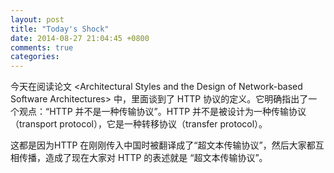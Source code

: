 ```yaml
---
layout: post
title: "Today's Shock"
date: 2014-08-27 21:04:45 +0800
comments: true
categories: 
---
```


今天在阅读论文 &lt;Architectural Styles and the Design of Network-based Software Architectures&gt; 中，里面谈到了 HTTP 协议的定义。它明确指出了一个观点：“HTTP 并不是一种传输协议”。HTTP 并不是被设计为一种传输协议（transport protocol），它是一种转移协议（transfer protocol）。

<!-- more -->

这都是因为HTTP 在刚刚传入中国时被翻译成了“超文本传输协议”，然后大家都互相传播，造成了现在大家对 HTTP 的表述就是 “超文本传输协议”。




